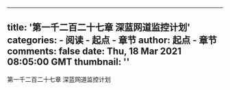 
---
title: '第一千二百二十七章 深蓝网道监控计划'
categories: 
    - 阅读
    - 起点 - 章节
author: 起点 - 章节
comments: false
date: Thu, 18 Mar 2021 08:05:00 GMT
thumbnail: ''
---

<div>   
第一千二百二十七章 深蓝网道监控计划  
</div>
            